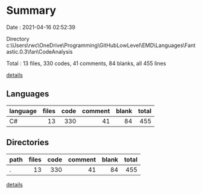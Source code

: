 # Summary

Date : 2021-04-16 02:52:39

Directory c:\Users\rwc\OneDrive\Programming\GitHubLowLevel\EMD\Languages\Fantastic.0.3\fan\CodeAnalysis

Total : 13 files,  330 codes, 41 comments, 84 blanks, all 455 lines

[details](details.md)

## Languages
| language | files | code | comment | blank | total |
| :--- | ---: | ---: | ---: | ---: | ---: |
| C# | 13 | 330 | 41 | 84 | 455 |

## Directories
| path | files | code | comment | blank | total |
| :--- | ---: | ---: | ---: | ---: | ---: |
| . | 13 | 330 | 41 | 84 | 455 |

[details](details.md)